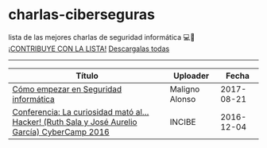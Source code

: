 # charlas-ciberseguras
lista de las mejores charlas de seguridad informática 💻🔐 	
[¡CONTRIBUYE CON LA LISTA!](https://github.com/Andergedon/charlas-ciberseguras/blob/master/CONTRIBUYE.md) 
[Descargalas todas](https://gist.github.com/Andergedon/c71d92c66b78c9addac0392317c5196e)

---

| Título | Uploader | Fecha |
|---|---|---|
| [Cómo empezar en Seguridad informática](https://www.youtube.com/watch?v=t4UgRVPvcOc)  | Maligno Alonso  |  2017-08-21 |
| [Conferencia: La curiosidad mató al…Hacker! (Ruth Sala y José Aurelio García) CyberCamp 2016](https://www.youtube.com/watch?v=h6xDWLgj3KA) | INCIBE | 2016-12-04 | 
